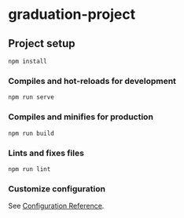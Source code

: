 <!--
 * @Author: cuibx
 * @Date: 2022-02-07 22:20:36
 * @LastEditTime: 2022-02-07 22:45:32
 * @Description: Do not edit
-->
# graduation-project

## Project setup

```
npm install
```

### Compiles and hot-reloads for development

```
npm run serve
```

### Compiles and minifies for production

```
npm run build
```

### Lints and fixes files

```
npm run lint
```

### Customize configuration

See [Configuration Reference](https://cli.vuejs.org/config/).
